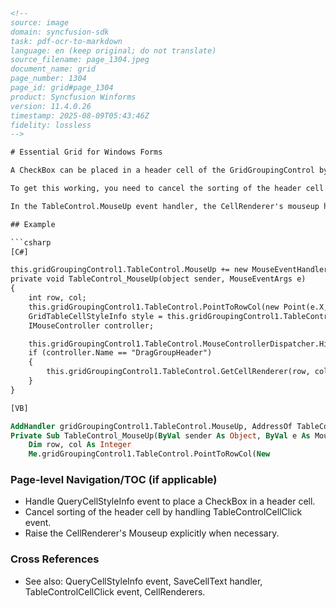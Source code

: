 ```html
<!--  
source: image
domain: syncfusion-sdk
task: pdf-ocr-to-markdown
language: en (keep original; do not translate)
source_filename: page_1304.jpeg
document_name: grid
page_number: 1304
page_id: grid#page_1304
product: Syncfusion Winforms
version: 11.4.0.26
timestamp: 2025-08-09T05:43:46Z
fidelity: lossless
-->

# Essential Grid for Windows Forms

A CheckBox can be placed in a header cell of the GridGroupingControl by handling the QueryCellStyleInfo event. The value of the check box has to be stored in any datatype and the SaveCellText handler saves the value from the grid.

To get this working, you need to cancel the sorting of the header cell by handling the TableControlCellClick event.

In the TableControl.MouseUp event handler, the CellRenderer's mouseup has to be raised. By default, the selectcells mousecontroller calls the Cellrenderer's MouseUp which in turn raises the checkboxclick. The DragGroupHeader mousecontroller, which is for the header cells, doesn't call the Renderer's mouseup. So you have to explicitly call the Renderer's Mouseup from the TableControl's Mouseup checking for the MouseController type. Refer the attached sample for more details.

## Example

```csharp
[C#]

this.gridGroupingControl1.TableControl.MouseUp += new MouseEventHandler(TableControl_MouseUp);
private void TableControl_MouseUp(object sender, MouseEventArgs e)
{
    int row, col;
    this.gridGroupingControl1.TableControl.PointToRowCol(new Point(e.X, e.Y), out row, out col);
    GridTableCellStyleInfo style = this.gridGroupingControl1.TableControl.Model[row, col];
    IMouseController controller;

    this.gridGroupingControl1.TableControl.MouseControllerDispatcher.HitTest(new Point(e.X, e.Y), e.Button, e.Clicks, out controller);
    if (controller.Name == "DragGroupHeader")
    {
        this.gridGroupingControl1.TableControl.GetCellRenderer(row, col).RaiseMouseUp(row, col, e);
    }
}
```

```vb
[VB]

AddHandler gridGroupingControl1.TableControl.MouseUp, AddressOf TableControl_MouseUp
Private Sub TableControl_MouseUp(ByVal sender As Object, ByVal e As MouseEventArgs)
    Dim row, col As Integer
    Me.gridGroupingControl1.TableControl.PointToRowCol(New
```

### Page-level Navigation/TOC (if applicable)
- Handle QueryCellStyleInfo event to place a CheckBox in a header cell.
- Cancel sorting of the header cell by handling TableControlCellClick event.
- Raise the CellRenderer's Mouseup explicitly when necessary.

### Cross References
- See also: QueryCellStyleInfo event, SaveCellText handler, TableControlCellClick event, CellRenderers.

<!-- tags: [GridGroupingControl, CheckBox, TableControl, MouseUp] keywords: [QueryCellStyleInfo, SaveCellText, TableControlCellClick, CellRenderer, MouseController] -->
```